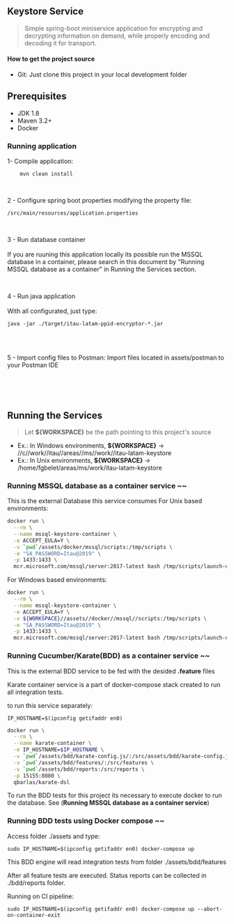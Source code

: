 ## Keystore Service

> Simple spring-boot miniservice application for encrypting and decrypting information on demand, while properly encoding and decoding it for transport.

#### How to get the project source
- Git:
Just clone this project in your local development folder

## Prerequisites
- JDK 1.8
- Maven 3.2+
- Docker


### Running application

1- Compile application:

```
	mvn clean install
```

<br/>

2 - Configure spring boot properties modifying the property file:

```
/src/main/resources/application.properties
```

<br/>

3 -  Run database container
<br/><br/>
If you are ruuning this application locally its possible run the MSSQL database in a container, please search in this document by "Running MSSQL database as a container" in Running the Services section.

<br/>

4 - Run java application   
<br/>
With all configurated, just type:

```
java -jar ./target/itau-latam-ppid-encryptor-*.jar
```

<br/>
<br/>

5 - Import config files to Postman:
Import files located in assets/postman to your Postman IDE

<br/>
<br/>
<br/>



## Running the Services
> Let **${WORKSPACE}** be the path pointing to this project's source
  - Ex.: In Windows environments, **${WORKSPACE}** -> //c//work//itau//areas//ms//work//itau-latam-keystore
  - Ex.: In Unix environments, **${WORKSPACE}** -> /home/fgbelet/areas/ms/work/itau-latam-keystore



### Running MSSQL database as a container service ~~
This is the external Database this service consumes 
For Unix based environments:

```bash
docker run \
  --rm \
  --name mssql-keystore-container \
  -e ACCEPT_EULA=Y \
  -v `pwd`/assets/docker/mssql/scripts:/tmp/scripts \
  -e "SA_PASSWORD=Itau@2019" \
  -p 1433:1433 \
  mcr.microsoft.com/mssql/server:2017-latest bash /tmp/scripts/launch-db.sh
```

For Windows based environments:

```bash
docker run \
  --rm \
  --name mssql-keystore-container \
  -e ACCEPT_EULA=Y \
  -v ${WORKSPACE}//assets//docker//mssql//scripts:/tmp/scripts \
  -e "SA_PASSWORD=Itau@2019" \
  -p 1433:1433 \
  mcr.microsoft.com/mssql/server:2017-latest bash /tmp/scripts/launch-db.sh
```



### Running Cucumber/Karate(BDD) as a container service ~~

This is the external BDD service to be fed  with the desided **.feature** files

Karate container service is a part of docker-compose stack created to run all integration tests.

to run this service separately:


```
IP_HOSTNAME=$(ipconfig getifaddr en0)
```

```bash
docker run \
  --rm \
  --name karate-container \
  -e IP_HOSTNAME=$IP_HOSTNAME \
  -v `pwd`/assets/bdd/karate-config.js/:/src/assets/bdd/karate-config.js \
  -v `pwd`/assets/bdd/features/:/src/features \
  -v `pwd`/assets/bdd/reports:/src/reports \
  -p 15155:8080 \
  qbarlas/karate-dsl
```

To run the BDD tests for this project its necessary to execute docker to run the database. See (<b>Running MSSQL database as a container service</b>)



### Running BDD tests using Docker compose ~~

Access folder ./assets and type:

```
sudo IP_HOSTNAME=$(ipconfig getifaddr en0) docker-compose up
```

This BDD engine will read integration tests from folder ./assets/bdd/features

After all feature tests are executed. Status reports can be collected in ./bdd/reports folder.


Running on CI pipeline:

```
sudo IP_HOSTNAME=$(ipconfig getifaddr en0) docker-compose up --abort-on-container-exit
```

